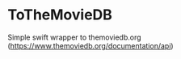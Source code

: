 # ToTheMovieDB
Simple swift wrapper to themoviedb.org (https://www.themoviedb.org/documentation/api)
